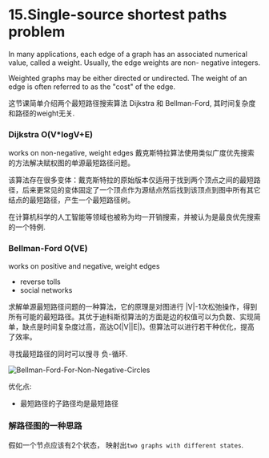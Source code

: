 # 15.Single-source shortest paths problem

In many applications, each edge of a graph has an associated numerical value, called a weight. Usually, the edge weights are non- negative integers. 

Weighted graphs may be either directed or undirected. The weight of an edge is often referred to as the "cost" of the edge.

这节课简单介绍两个最短路径搜索算法 Dijkstra 和 Bellman-Ford, 其时间复杂度和路径的weight无关.

### Dijkstra O(V*logV+E)
works on non-negative, weight edges
戴克斯特拉算法使用类似广度优先搜索的方法解决赋权图的单源最短路径问题。

该算法存在很多变体：戴克斯特拉的原始版本仅适用于找到两个顶点之间的最短路径，后来更常见的变体固定了一个顶点作为源结点然后找到该顶点到图中所有其它结点的最短路径，产生一个最短路径树。

在计算机科学的人工智能等领域也被称为均一开销搜索，并被认为是最良优先搜索的一个特例.

### Bellman-Ford O(VE)
works on positive and negative, weight edges
- reverse tolls
- social networks

求解单源最短路径问题的一种算法，它的原理是对图进行 |V|-1次松弛操作，得到所有可能的最短路径。其优于迪科斯彻算法的方面是边的权值可以为负数、实现简单，缺点是时间复杂度过高，高达O(|V||E|)。但算法可以进行若干种优化，提高了效率。

寻找最短路径的同时可以搜寻 负-循环.

![Bellman-Ford-For-Non-Negative-Circles](~@assets/50/Bellman-Ford.png)

优化点:
- 最短路径的子路径均是最短路径

### 解路径图的一种思路
假如一个节点应该有2个状态， 映射出`two graphs with different states`. 